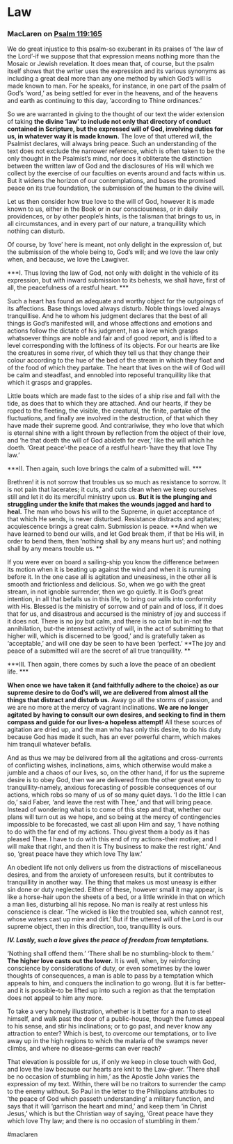 # Law

### MacLaren on [Psalm 119:165](Psalm119#v.165)

We do great injustice to this psalm-so exuberant in its praises of ‘the law of the Lord’-if we suppose that that expression means nothing more than the Mosaic or Jewish revelation. It does mean that, of course, but the psalm itself shows that the writer uses the expression and its various synonyms as including a great deal more than any one method by which God’s will is made known to man. For he speaks, for instance, in one part of the psalm of God’s ‘word,’ as being settled for ever in the heavens, and of the heavens and earth as continuing to this day, ‘according to Thine ordinances.’  
  
So we are warranted in giving to the thought of our text the wider extension of taking **the divine ‘law’ to include not only that directory of conduct contained in Scripture, but the expressed will of God, involving duties for us, in whatever way it is made known.** The love of that uttered will, the Psalmist declares, will always bring peace. Such an understanding of the text does not exclude the narrower reference, which is often taken to be the only thought in the Psalmist’s mind, nor does it obliterate the distinction between the written law of God and the disclosures of His will which we collect by the exercise of our faculties on events around and facts within us. But it widens the horizon of our contemplations, and bases the promised peace on its true foundation, the submission of the human to the divine will.  
  
Let us then consider how true love to the will of God, however it is made known to us, either in the Book or in our consciousness, or in daily providences, or by other people’s hints, is the talisman that brings to us, in all circumstances, and in every part of our nature, a tranquillity which nothing can disturb.  
  
Of course, by ‘love’ here is meant, not only delight in the expression of, but the submission of the whole being to, God’s will; and we love the law only when, and because, we love the Lawgiver.  
  
***I. Thus loving the law of God, not only with delight in the vehicle of its expression, but with inward submission to its behests, we shall have, first of all, the peacefulness of a restful heart.  ***
  
Such a heart has found an adequate and worthy object for the outgoings of its affections. Base things loved always disturb. Noble things loved always tranquillise. And he to whom his judgment declares that the best of all things is God’s manifested will, and whose affections and emotions and actions follow the dictate of his judgment, has a love which grasps whatsoever things are noble and fair and of good report, and is lifted to a level corresponding with the loftiness of its objects. For our hearts are like the creatures in some river, of which they tell us that they change their colour according to the hue of the bed of the stream in which they float and of the food of which they partake. The heart that lives on the will of God will be calm and steadfast, and ennobled into reposeful tranquillity like that which it grasps and grapples.  
  
Little boats which are made fast to the sides of a ship rise and fall with the tide, as does that to which they are attached. And our hearts, if they be roped to the fleeting, the visible, the creatural, the finite, partake of the fluctuations, and finally are involved in the destruction, of that which they have made their supreme good. And contrariwise, they who love that which is eternal shine with a light thrown by reflection from the object of their love, and ‘he that doeth the will of God abideth for ever,’ like the will which he doeth. ‘Great peace’-the peace of a restful heart-’have they that love Thy law.’  
  
***II. Then again, such love brings the calm of a submitted will. ***

Brethren! it is not sorrow that troubles us so much as resistance to sorrow. It is not pain that lacerates; it cuts, and cuts clean when we keep ourselves still and let it do its merciful ministry upon us. **But it is the plunging and struggling under the knife that makes the wounds jagged and hard to heal.** The man who bows his will to the Supreme, in quiet acceptance of that which He sends, is never disturbed. Resistance distracts and agitates; acquiescence brings a great calm. Submission is peace. **And when we have learned to bend our wills, and let God break them, if that be His will, in order to bend them, then ‘nothing shall by any means hurt us’; and nothing shall by any means trouble us.  **
  
If you were ever on board a sailing-ship you know the difference between its motion when it is beating up against the wind and when it is running before it. In the one case all is agitation and uneasiness, in the other all is smooth and frictionless and delicious. So, when we go with the great stream, in not ignoble surrender, then we go quietly. It is God’s great intention, in all that befalls us in this life, to bring our wills into conformity with His. Blessed is the ministry of sorrow and of pain and of loss, if it does that for us, and disastrous and accursed is the ministry of joy and success if it does not. There is no joy but calm, and there is no calm but in-not the annihilation, but-the intensest activity of will, in the act of submitting to that higher will, which is discerned to be ‘good,’ and is gratefully taken as ‘acceptable,’ and will one day be seen to have been ‘perfect.’ **The joy and peace of a submitted will are the secret of all true tranquillity.  **
  
***III. Then again, there comes by such a love the peace of an obedient life. ***
  
**When once we have taken it {and faithfully adhere to the choice} as our supreme desire to do God’s will, we are delivered from almost all the things that distract and disturb us.** Away go all the storms of passion, and we are no more at the mercy of vagrant inclinations. **We are no longer agitated by having to consult our own desires, and seeking to find in them compass and guide for our lives-a hopeless attempt!** All these sources of agitation are dried up, and the man who has only this desire, to do his duty because God has made it such, has an ever powerful charm, which makes him tranquil whatever befalls.  
  
And as thus we may be delivered from all the agitations and cross-currents of conflicting wishes, inclinations, aims, which otherwise would make a jumble and a chaos of our lives, so, on the other hand, if for us the supreme desire is to obey God, then we are delivered from the other great enemy to tranquillity-namely, anxious forecasting of possible consequences of our actions, which robs so many of us of so many quiet days. ‘I do the little I can do,’ said Faber, ‘and leave the rest with Thee,’ and that will bring peace. Instead of wondering what is to come of this step and that, whether our plans will turn out as we hope, and so being at the mercy of contingencies impossible to be forecasted, we cast all upon Him and say, ‘I have nothing to do with the far end of my actions. Thou givest them a body as it has pleased Thee. I have to do with this end of my actions-their motive; and I will make that right, and then it is Thy business to make the rest right.’ And so, ‘great peace have they which love Thy law.’  
  
An obedient life not only delivers us from the distractions of miscellaneous desires, and from the anxiety of unforeseen results, but it contributes to tranquillity in another way. The thing that makes us most uneasy is either sin done or duty neglected. Either of these, however small it may appear, is like a horse-hair upon the sheets of a bed, or a little wrinkle in that on which a man lies, disturbing all his repose. No man is really at rest unless his conscience is clear. ‘The wicked is like the troubled sea, which cannot rest, whose waters cast up mire and dirt.’ But if the uttered will of the Lord is our supreme object, then in this direction, too, tranquillity is ours.  
  
***IV. Lastly, such a love gives the peace of freedom from temptations.*** 
  
‘Nothing shall offend them.’ ‘There shall be no stumbling-block to them.’ **The higher love casts out the lower.** It is well, when, by reinforcing conscience by considerations of duty, or even sometimes by the lower thoughts of consequences, a man is able to pass by a temptation which appeals to him, and conquers the inclination to go wrong. But it is far better-and it is possible-to be lifted up into such a region as that the temptation does not appeal to him any more.  
  
To take a very homely illustration, whether is it better for a man to steel himself, and walk past the door of a public-house, though the fumes appeal to his sense, and stir his inclinations; or to go past, and never know any attraction to enter? Which is best, to overcome our temptations, or to live away up in the high regions to which the malaria of the swamps never climbs, and where no disease-germs can ever reach?  
  
That elevation is possible for us, if only we keep in close touch with God, and love the law because our hearts are knit to the Law-giver. ‘There shall be no occasion of stumbling in him,’ as the Apostle John varies the expression of my text. Within, there will be no traitors to surrender the camp to the enemy without. So Paul in the letter to the Philippians attributes to ‘the peace of God which passeth understanding’ a military function, and says that it will ‘garrison the heart and mind,’ and keep them ‘in Christ Jesus,’ which is but the Christian way of saying, ‘Great peace have they which love Thy law; and there is no occasion of stumbling in them.’

#maclaren







